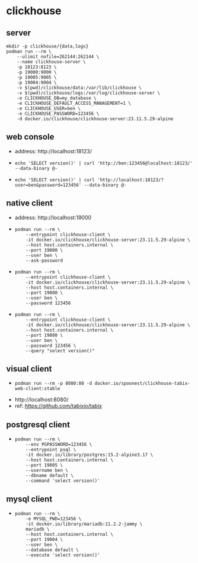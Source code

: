 # clickhouse

## server

```shell
mkdir -p clickhouse/{data,logs}
podman run --rm \
    --ulimit nofile=262144:262144 \
    --name clickhouse-server \
    -p 18123:8123 \
    -p 19000:9000 \
    -p 19005:9005 \
    -p 19004:9004 \
    -v $(pwd)/clickhouse/data:/var/lib/clickhouse \
    -v $(pwd)/clickhouse/logs:/var/log/clickhouse-server \
    -e CLICKHOUSE_DB=my_database \
    -e CLICKHOUSE_DEFAULT_ACCESS_MANAGEMENT=1 \
    -e CLICKHOUSE_USER=ben \
    -e CLICKHOUSE_PASSWORD=123456 \
    -d docker.io/clickhouse/clickhouse-server:23.11.5.29-alpine
```

## web console

* address: http://localhost:18123/
* ```shell
  echo 'SELECT version()' | curl 'http://ben:123456@localhost:18123/' --data-binary @-
  ```
* ```shell
  echo 'SELECT version()' | curl 'http://localhost:18123/?user=ben&password=123456' --data-binary @-
  ```

## native client

* address: http://localhost:19000
* ```shell
  podman run --rm \
      --entrypoint clickhouse-client \
      -it docker.io/clickhouse/clickhouse-server:23.11.5.29-alpine \
      --host host.containers.internal \
      --port 19000 \
      --user ben \
      --ask-password
  ``` 
* ```shell
  podman run --rm \
      --entrypoint clickhouse-client \
      -it docker.io/clickhouse/clickhouse-server:23.11.5.29-alpine \
      --host host.containers.internal \
      --port 19000 \
      --user ben \
      --password 123456
  ``` 
* ```shell
  podman run --rm \
      --entrypoint clickhouse-client \
      -it docker.io/clickhouse/clickhouse-server:23.11.5.29-alpine \
      --host host.containers.internal \
      --port 19000 \
      --user ben \
      --password 123456 \
      --query "select version()"
  ``` 

## visual client

* ```shell
  podman run --rm -p 8080:80 -d docker.io/spoonest/clickhouse-tabix-web-client:stable
  ```
* http://localhost:8080/
* ref: https://github.com/tabixio/tabix

## postgresql client

* ```shell
  podman run --rm \
      --env PGPASSWORD=123456 \
      --entrypoint psql \
      -it docker.io/library/postgres:15.2-alpine3.17 \
      --host host.containers.internal \
      --port 19005 \
      --username ben \
      --dbname default \
      --command 'select version()'
  ```

## mysql client

* ```shell
  podman run --rm \
      -e MYSQL_PWD=123456 \
      -it docker.io/library/mariadb:11.2.2-jammy \
      mariadb \
      --host host.containers.internal \
      --port 19004 \
      --user ben \
      --database default \
      --execute 'select version()'
  ```
